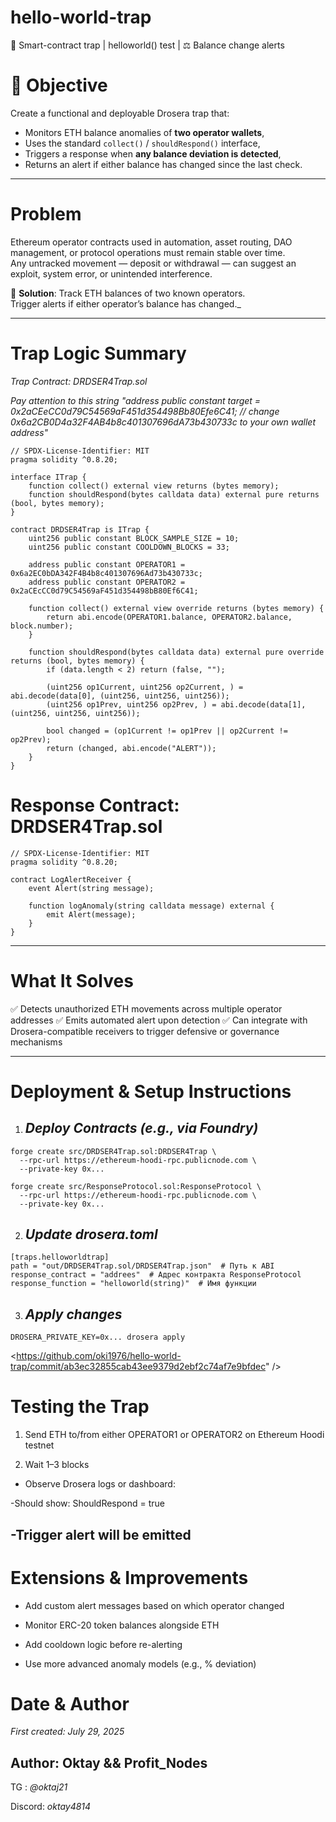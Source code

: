 # hello-world-trap
🚨 Smart-contract trap | helloworld() test | ⚖️ Balance change alerts
# 🎯 Objective
Create a functional and deployable Drosera trap that:

- Monitors ETH balance anomalies of **two operator wallets**,
- Uses the standard `collect()` / `shouldRespond()` interface,
- Triggers a response when **any balance deviation is detected**,
- Returns an alert if either balance has changed since the last check.


---

# Problem

Ethereum operator contracts used in automation, asset routing, DAO management, or protocol operations must remain stable over time.  
Any untracked movement — deposit or withdrawal — can suggest an exploit, system error, or unintended interference.

🧩 **Solution**: Track ETH balances of two known operators.  
Trigger alerts if either operator’s balance has changed._

---

# Trap Logic Summary

_Trap Contract: DRDSER4Trap.sol_

_Pay attention to this string "address public constant target = 0x2aCEeCC0d79C54569aF451d354498Bb80Efe6C41; // change 0x6a2CB0D4a32F4AB4b8c401307696dA73b430733c to your own wallet address"_
```
// SPDX-License-Identifier: MIT
pragma solidity ^0.8.20;

interface ITrap {
    function collect() external view returns (bytes memory);
    function shouldRespond(bytes calldata data) external pure returns (bool, bytes memory);
}

contract DRDSER4Trap is ITrap {
    uint256 public constant BLOCK_SAMPLE_SIZE = 10;
    uint256 public constant COOLDOWN_BLOCKS = 33;

    address public constant OPERATOR1 = 0x6a2EC0bDA342F4B4b8c401307696Ad73b430733c;
    address public constant OPERATOR2 = 0x2aCEcCC0d79C54569aF451d354498bB80Ef6C41;

    function collect() external view override returns (bytes memory) {
        return abi.encode(OPERATOR1.balance, OPERATOR2.balance, block.number);
    }

    function shouldRespond(bytes calldata data) external pure override returns (bool, bytes memory) {
        if (data.length < 2) return (false, "");

        (uint256 op1Current, uint256 op2Current, ) = abi.decode(data[0], (uint256, uint256, uint256));
        (uint256 op1Prev, uint256 op2Prev, ) = abi.decode(data[1], (uint256, uint256, uint256));

        bool changed = (op1Current != op1Prev || op2Current != op2Prev);
        return (changed, abi.encode("ALERT"));
    }
}

```

# Response Contract: DRDSER4Trap.sol
```
// SPDX-License-Identifier: MIT
pragma solidity ^0.8.20;

contract LogAlertReceiver {
    event Alert(string message);

    function logAnomaly(string calldata message) external {
        emit Alert(message);
    }
}
```
---

# What It Solves 

✅ Detects unauthorized ETH movements across multiple operator addresses
✅ Emits automated alert upon detection
✅ Can integrate with Drosera-compatible receivers to trigger defensive or governance mechanisms

---

# Deployment & Setup Instructions 

1. ## _Deploy Contracts (e.g., via Foundry)_ 
```
forge create src/DRDSER4Trap.sol:DRDSER4Trap \
  --rpc-url https://ethereum-hoodi-rpc.publicnode.com \
  --private-key 0x...
```
```
forge create src/ResponseProtocol.sol:ResponseProtocol \
  --rpc-url https://ethereum-hoodi-rpc.publicnode.com \
  --private-key 0x...
```
2. ## _Update drosera.toml_ 
```
[traps.helloworldtrap]
path = "out/DRDSER4Trap.sol/DRDSER4Trap.json"  # Путь к ABI
response_contract = "addrees"  # Адрес контракта ResponseProtocol
response_function = "helloworld(string)"  # Имя функции
```
3. ## _Apply changes_ 
```
DROSERA_PRIVATE_KEY=0x... drosera apply
```

<https://github.com/oki1976/hello-world-trap/commit/ab3ec32855cab43ee9379d2ebf2c74af7e9bfdec" />


# Testing the Trap 

1. Send ETH to/from either OPERATOR1 or OPERATOR2 on Ethereum Hoodi testnet

2. Wait 1–3 blocks

- Observe Drosera logs or dashboard:

 -Should show: ShouldRespond = true

 -Trigger alert will be emitted
---

# Extensions & Improvements 

- Add custom alert messages based on which operator changed

- Monitor ERC-20 token balances alongside ETH

- Add cooldown logic before re-alerting

- Use more advanced anomaly models (e.g., % deviation)


# Date & Author

_First created: July 29, 2025_

## Author: Oktay && Profit_Nodes 
TG : _@oktaj21_

Discord: _oktay4814_







